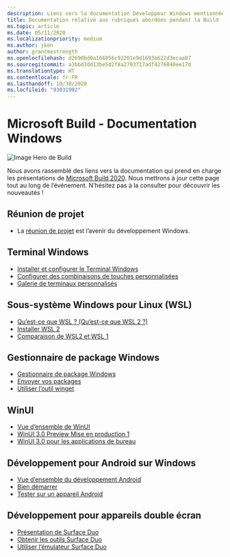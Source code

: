 ```yaml
---
description: Liens vers la documentation Développeur Windows mentionnée lors de l’événement en ligne Build 2020.
title: Documentation relative aux rubriques abordées pendant la Build
ms.topic: article
ms.date: 05/11/2020
ms.localizationpriority: medium
ms.author: jken
author: grantmestrength
ms.openlocfilehash: d2690bd0a166856c92201e9d1693b622d3ecaa87
ms.sourcegitcommit: a3bbd3dd13be5d2f8a2793717adf4276840ee17d
ms.translationtype: HT
ms.contentlocale: fr-FR
ms.lasthandoff: 10/30/2020
ms.locfileid: "93031992"
---
```

# <a name="microsoft-build---the-windows-documentation"></a>Microsoft Build - Documentation Windows

![Image Hero de Build](../images/build-banner.jpeg)

Nous avons rassemblé des liens vers la documentation qui prend en charge les présentations de [Microsoft Build 2020](https://mybuild.microsoft.com). Nous mettrons à jour cette page tout au long de l’événement. N’hésitez pas à la consulter pour découvrir les nouveautés !

## <a name="project-reunion"></a>Réunion de projet

* La [réunion de projet](https://blogs.windows.com/windowsdeveloper/2020/05/19/developing-for-all-1-billion-windows-10-devices-and-beyond/) est l’avenir du développement Windows.

## <a name="windows-terminal"></a>Terminal Windows

* [Installer et configurer le Terminal Windows](/windows/terminal/get-started)
* [Configurer des combinaisons de touches personnalisées](/windows/terminal/customize-settings/key-bindings)
* [Galerie de terminaux personnalisés](/windows/terminal/custom-terminal-gallery/retro-command-prompt)

## <a name="windows-subsystem-for-linux-wsl"></a>Sous-système Windows pour Linux (WSL)

* [Qu’est-ce que WSL ? (Qu’est-ce que WSL 2 ?)](/windows/wsl/about)
* [Installer WSL 2](/windows/wsl/install-win10)
* [Comparaison de WSL2 et WSL 1](/windows/wsl/compare-versions)

## <a name="windows-package-manager"></a>Gestionnaire de package Windows

* [Gestionnaire de package Windows](../../package-manager/index.md) 
* [Envoyer vos packages](../../package-manager/package/index.md)
* [Utiliser l’outil winget](../../package-manager/winget/index.md)

## <a name="winui"></a>WinUI

* [Vue d’ensemble de WinUI](../winui/index.md)
* [WinUI 3.0 Preview Mise en production 1](../winui/winui3/index.md) 
* [WinUI 3.0 pour les applications de bureau](../winui/winui3/get-started-winui3-for-desktop.md)

## <a name="developing-for-android-on-windows"></a>Développement pour Android sur Windows

* [Vue d’ensemble du développement Android](../../android/overview.md)
* [Bien démarrer](../../android/native-android.md)
* [Tester sur un appareil Android](../../android/emulator.md)

## <a name="dual-screen-device-development"></a>Développement pour appareils double écran

* [Présentation de Surface Duo](https://www.microsoft.com/surface/devices/surface-duo)
* [Obtenir les outils Surface Duo](/dual-screen/android/get-duo-sdk?tabs=windows)
* [Utiliser l’émulateur Surface Duo](/dual-screen/android/use-emulator?tabs=java%252cwindows)
